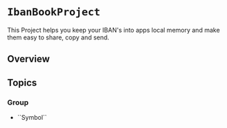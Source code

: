 # ``IbanBookProject``

This Project helps you keep your IBAN's into apps local memory and make them easy to share, copy and send.

## Overview


## Topics

### <!--@START_MENU_TOKEN@-->Group<!--@END_MENU_TOKEN@-->

- <!--@START_MENU_TOKEN@-->``Symbol``<!--@END_MENU_TOKEN@-->

 

